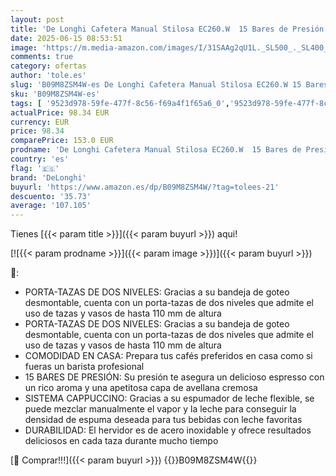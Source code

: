 ```yaml
---
layout: post
title: 'De Longhi Cafetera Manual Stilosa EC260.W  15 Bares de Presión  Sistema Cappuccino  Apagado Automático  Compatible con Almohadillas ESE  Depósito de 2 Niveles  Capacidad 1L  Blanco'
date: 2025-06-15 08:53:51
image: 'https://m.media-amazon.com/images/I/31SAAg2qU1L._SL500_._SL400_.jpg'
comments: true
category: ofertas
author: 'tole.es'
slug: 'B09M8ZSM4W-es De Longhi Cafetera Manual Stilosa EC260.W 15 Bares de...'
sku: 'B09M8ZSM4W-es'
tags: [ '9523d978-59fe-477f-8c56-f69a4f1f65a6_0','9523d978-59fe-477f-8c56-f69a4f1f65a6_6201','Arborist Merchandising Root','Cafeteras para espresso','Hogar y cocina','Máquinas cafeteras','Self Service','Special Features Stores','Top Brands Kitchen Selection','Utensilios para café y té','cafetera','delonghi','🇪🇸', ]
actualPrice: 98.34 EUR
currency: EUR
price: 98.34
comparePrice: 153.0 EUR
prodname: 'De Longhi Cafetera Manual Stilosa EC260.W  15 Bares de Presión  Sistema Cappuccino  Apagado Automático  Compatible con Almohadillas ESE  Depósito de 2 Niveles  Capacidad 1L  Blanco'
country: 'es'
flag: '🇪🇸'
brand: 'DeLonghi'
buyurl: 'https://www.amazon.es/dp/B09M8ZSM4W/?tag=tolees-21'
descuento: '35.73'
average: '107.105'
---
```


Tienes [{{< param title >}}]({{< param buyurl >}}) aqui!

[![{{< param prodname >}}]({{< param image >}})]({{< param buyurl >}})

🔎:

- PORTA-TAZAS DE DOS NIVELES: Gracias a su bandeja de goteo desmontable, cuenta con un porta-tazas de dos niveles que admite el uso de tazas y vasos de hasta 110 mm de altura
- PORTA-TAZAS DE DOS NIVELES: Gracias a su bandeja de goteo desmontable, cuenta con un porta-tazas de dos niveles que admite el uso de tazas y vasos de hasta 110 mm de altura
- COMODIDAD EN CASA: Prepara tus cafés preferidos en casa como si fueras un barista profesional
- 15 BARES DE PRESIÓN: Su presión te asegura un delicioso espresso con un rico aroma y una apetitosa capa de avellana cremosa
- SISTEMA CAPPUCCINO: Gracias a su espumador de leche flexible, se puede mezclar manualmente el vapor y la leche para conseguir la densidad de espuma deseada para tus bebidas con leche favoritas
- DURABILIDAD: El hervidor es de acero inoxidable y ofrece resultados deliciosos en cada taza durante mucho tiempo

[🛒 Comprar!!!]({{< param buyurl >}})
{{<world>}}B09M8ZSM4W{{</world>}}
